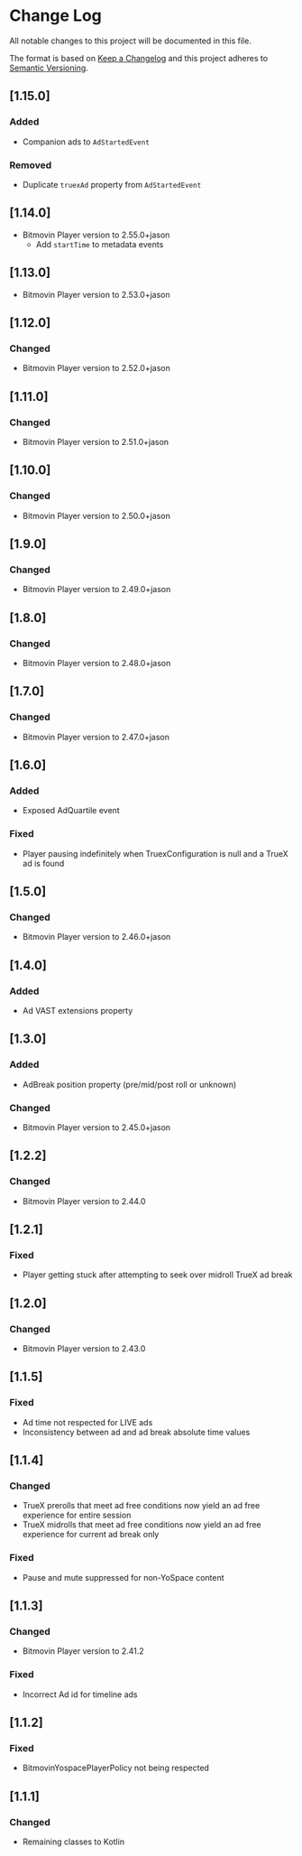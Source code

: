 # Change Log
All notable changes to this project will be documented in this file.

The format is based on [Keep a Changelog](http://keepachangelog.com/)
and this project adheres to [Semantic Versioning](http://semver.org/).

## [1.15.0]

### Added
- Companion ads to `AdStartedEvent`

### Removed
- Duplicate `truexAd` property from `AdStartedEvent`

## [1.14.0]
- Bitmovin Player version to 2.55.0+jason
    - Add `startTime` to metadata events

## [1.13.0]
- Bitmovin Player version to 2.53.0+jason

## [1.12.0]

### Changed
- Bitmovin Player version to 2.52.0+jason

## [1.11.0]

### Changed
- Bitmovin Player version to 2.51.0+jason

## [1.10.0]

### Changed
- Bitmovin Player version to 2.50.0+jason

## [1.9.0]

### Changed
- Bitmovin Player version to 2.49.0+jason

## [1.8.0]

### Changed
- Bitmovin Player version to 2.48.0+jason

## [1.7.0]

### Changed
- Bitmovin Player version to 2.47.0+jason

## [1.6.0]

### Added
- Exposed AdQuartile event

### Fixed
- Player pausing indefinitely when TruexConfiguration is null and a TrueX ad is found

## [1.5.0]

### Changed
- Bitmovin Player version to 2.46.0+jason

## [1.4.0]

### Added
- Ad VAST extensions property

## [1.3.0]

### Added
- AdBreak position property (pre/mid/post roll or unknown)

### Changed
- Bitmovin Player version to 2.45.0+jason

## [1.2.2]

### Changed
- Bitmovin Player version to 2.44.0

## [1.2.1]

### Fixed
- Player getting stuck after attempting to seek over midroll TrueX ad break

## [1.2.0]

### Changed
- Bitmovin Player version to 2.43.0

## [1.1.5]

### Fixed
- Ad time not respected for LIVE ads
- Inconsistency between ad and ad break absolute time values

## [1.1.4]

### Changed
- TrueX prerolls that meet ad free conditions now yield an ad free experience for entire session
- TrueX midrolls that meet ad free conditions now yield an ad free experience for current ad break only

### Fixed
- Pause and mute suppressed for non-YoSpace content

## [1.1.3]

### Changed
- Bitmovin Player version to 2.41.2

### Fixed
- Incorrect Ad id for timeline ads

## [1.1.2]

### Fixed
- BitmovinYospacePlayerPolicy not being respected

## [1.1.1]

### Changed
- Remaining classes to Kotlin
